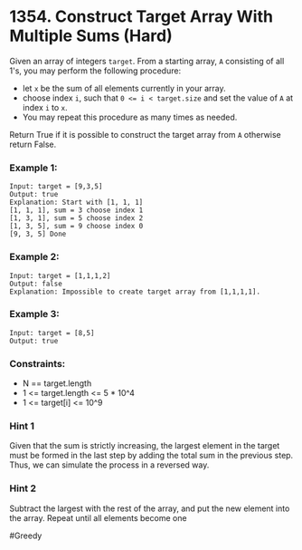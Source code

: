 # 1354. Construct Target Array With Multiple Sums (Hard)

Given an array of integers `target`. From a starting array, `A` consisting of all 1's, you may perform the following procedure:

- let `x` be the sum of all elements currently in your array.
- choose index `i`, such that `0 <= i < target.size` and set the value of `A` at index `i` to `x`.
- You may repeat this procedure as many times as needed.

Return True if it is possible to construct the target array from `A` otherwise return False.

### Example 1:

```
Input: target = [9,3,5]
Output: true
Explanation: Start with [1, 1, 1]
[1, 1, 1], sum = 3 choose index 1
[1, 3, 1], sum = 5 choose index 2
[1, 3, 5], sum = 9 choose index 0
[9, 3, 5] Done
```

### Example 2:

```
Input: target = [1,1,1,2]
Output: false
Explanation: Impossible to create target array from [1,1,1,1].
```

### Example 3:

```
Input: target = [8,5]
Output: true
```

### Constraints:

- N == target.length
- 1 <= target.length <= 5 \* 10^4
- 1 <= target[i] <= 10^9

### Hint 1

Given that the sum is strictly increasing, the largest element in the target must be formed in the last step by adding the total sum in the previous step. Thus, we can simulate the process in a reversed way.

### Hint 2

Subtract the largest with the rest of the array, and put the new element into the array. Repeat until all elements become one

#Greedy
